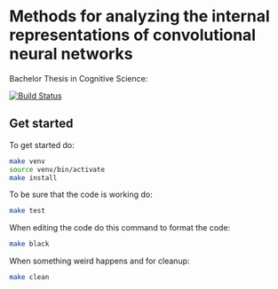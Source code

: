 # Methods for analyzing the internal representations of convolutional neural networks

Bachelor Thesis in Cognitive Science:

[![Build Status](https://api.travis-ci.com/JonaLimp/Ba_Methods_CNN.svg?token=3x3tywg5VyvqsCs7YyK5&branch=master)](https://travis-ci.com/JonaLimp/Ba_Methods_CNN)


## Get started

To get started do:
```bash
make venv
source venv/bin/activate
make install
```

To be sure that the code is working do:
```bash
make test
```

When editing the code do this command to format the code:
```bash
make black
```

When something weird happens and for cleanup:
```bash
make clean
```
